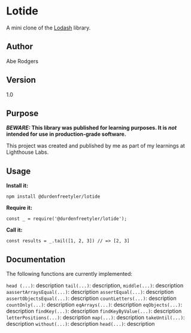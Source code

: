 # Lotide

A mini clone of the [Lodash](https://lodash.com) library.

## Author

Abe Rodgers

## Version 

1.0

## Purpose

**_BEWARE:_ This library was published for learning purposes. It is _not_ intended for use in production-grade software.**

This project was created and published by me as part of my learnings at Lighthouse Labs.

## Usage

**Install it:**

`npm install @durdenfreetyler/lotide`

**Require it:**

`const _ = require('@durdenfreetyler/lotide');`

**Call it:**

`const results = _.tail([1, 2, 3]) // => [2, 3]`

## Documentation

The following functions are currently implemented:

`head (...)`: description
`tail(...)`: description,
`middle(...)`: description
`aassertArraysEqual(...)`: description
`assertEqual(...)`: description
`assertObjectsEqual(...)`: description
`countLetters(...)`: description
`countOnly(...)`: description
`eqArrays(...)`: description
`eqObjects(...)`: description
`findKey(...)`: description
`findKeyByValue(...)`: description
`letterPositions(...)`: description
`map(...)`: description
`takeUntil(...)`: description
`without(...)`: description
`head(...)`: description
